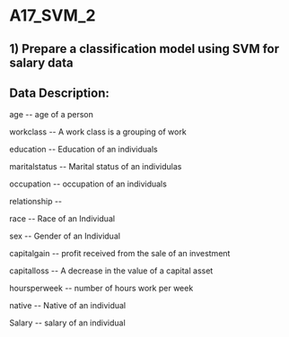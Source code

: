 # A17_SVM_2
## 1) Prepare a classification model using SVM for salary data
## Data Description:
age -- age of a person

workclass -- A work class is a grouping of work

education -- Education of an individuals

maritalstatus -- Marital status of an individulas

occupation -- occupation of an individuals

relationship --

race -- Race of an Individual

sex -- Gender of an Individual

capitalgain -- profit received from the sale of an investment

capitalloss -- A decrease in the value of a capital asset

hoursperweek -- number of hours work per week

native -- Native of an individual

Salary -- salary of an individual
